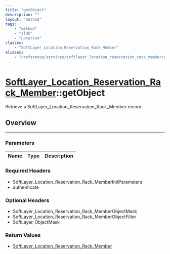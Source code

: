 ```yaml
---
title: "getObject"
description: ""
layout: "method"
tags:
    - "method"
    - "sldn"
    - "Location"
classes:
    - "SoftLayer_Location_Reservation_Rack_Member"
aliases:
    - "/reference/services/softlayer_location_reservation_rack_member/getObject"
---
```

# [SoftLayer_Location_Reservation_Rack_Member](/reference/services/SoftLayer_Location_Reservation_Rack_Member)::getObject

Retrieve a SoftLayer_Location_Reservation_Rack_Member record.


## Overview 


-----

### Parameters 
|Name | Type | Description |
| --- | --- | --- |


### Required Headers
* SoftLayer_Location_Reservation_Rack_MemberInitParameters
* authenticate


### Optional Headers
* SoftLayer_Location_Reservation_Rack_MemberObjectMask
* SoftLayer_Location_Reservation_Rack_MemberObjectFilter
* SoftLayer_ObjectMask

### Return Values
* <a href='/reference/datatypes/SoftLayer_Location_Reservation_Rack_Member'>SoftLayer_Location_Reservation_Rack_Member </a>




